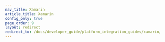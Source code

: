 ```yaml
---
nav_title: Xamarin
article_title: Xamarin
config_only: true
page_order: 9
layout: redirect
redirect_to: /docs/developer_guide/platform_integration_guides/xamarin/initial_sdk_setup/
---
```


